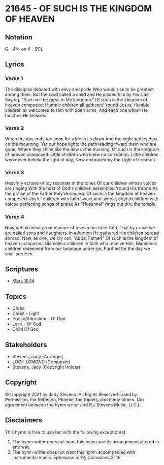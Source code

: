 # 21645 - OF SUCH IS THE KINGDOM OF HEAVEN

## Notation

G - 4/4 on 4 - SOL

## Lyrics

### Verse 1

The disciples debated with envy and pride Who would rise to be greatest among them. But the Lord called a child and He placed him by His side Saying, "Such will be great in My kingdom." Of such is the kingdom of heaven composed: Humble children all gathered 'round Jesus, Humble children all welcomed to Him with open arms, And each one whom He touches He blesses.





### Verse 2

When the day ends too soon for a life in its dawn And the night settles dark on the mourning, Yet our hope lights the path leading t'ward them who are gone, Where they shine like the dew in the morning. Of such is the kingdom of heaven composed: Little children who knew no corruption, Little children who never beheld the light of day, Now embraced by the Light of creation.


### Verse 3

Heav'nly echoes of joy resonate in the tones Of our children whose voices are ringing With the host of God's children assembled 'round His throne As the praise of the Father they're singing. Of such is the kingdom of heaven composed: Joyful children with faith sweet and simple, Joyful children with voices perfecting songs of praise As "Hosanna!" rings out thru the temple.



### Verse 4

Now behold what great manner of love come from God, That by grace we are called sons and daughters. In adoption He gathered His children spread abroad. Now, as one, we cry out, "Abba, Father!" Of such is the kingdom of heaven composed: Blameless children in faith who receive Him, Blameless children redeemed from our bondage under sin, Purified for the day we shall see Him.



## Scriptures

- [Mark 10:14](https://www.biblegateway.com/passage/?search=Mark%2010%3A14)

## Topics

- Christ
- Christ - Light
- Praise/Adoration - Of God
- Love - Of God
- Child Of God

## Stakeholders

- Stevens, Jady (Arranger)
- LOCH LOMOND (Composer)
- Stevens, Jady (Copyright Holder)

## Copyright

© Copyright 2021 by Jady Stevens. All Rights Reserved. Used by Permission.
For Rebecca, Phoebe, the triplets, and many others.
(An agreement between the hymn writer and R.J.Stevens Music, LLC.)

## Disclaimers

This hymn is free to use but with the following exception(s):
1. The hymn writer does not want this hymn and its arrangement altered in any way.
2. The hymn writer does not want this hymn accompanied with instrumental music.
Ephesians 5: 19; Colossians 3: 16

